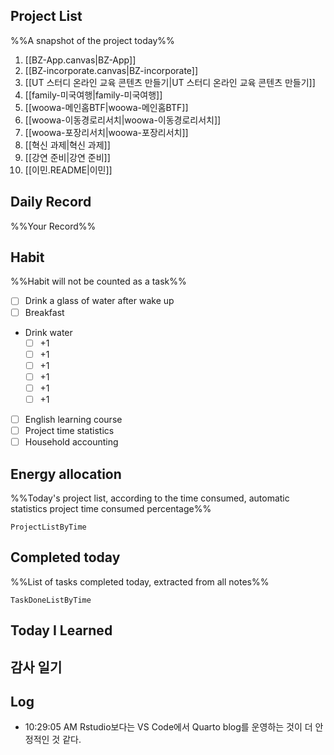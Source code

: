 ## Project List
%%A snapshot of the project today%%
1. [[BZ-App.canvas|BZ-App]]
2. [[BZ-incorporate.canvas|BZ-incorporate]]
3. [[UT 스터디 온라인 교육 콘텐츠 만들기|UT 스터디 온라인 교육 콘텐츠 만들기]]
4. [[family-미국여행|family-미국여행]]
5. [[woowa-메인홈BTF|woowa-메인홈BTF]]
6. [[woowa-이동경로리서치|woowa-이동경로리서치]]
7. [[woowa-포장리서치|woowa-포장리서치]]
8. [[혁신 과제|혁신 과제]]
9. [[강연 준비|강연 준비]]
10. [[이민.README|이민]]

## Daily Record
%%Your Record%%


## Habit
%%Habit will not be counted as a task%%
- [ ] Drink a glass of water after wake up
- [ ] Breakfast
- Drink water
	- [ ] +1
	- [ ] +1
	- [ ] +1
	- [ ] +1
	- [ ] +1
	- [ ] +1
- [ ] English learning course
- [ ] Project time statistics
- [ ] Household accounting

## Energy allocation
%%Today's project list, according to the time consumed, automatic statistics project time consumed percentage%%
```LifeOS
ProjectListByTime
```

## Completed today
%%List of tasks completed today, extracted from all notes%%
```LifeOS
TaskDoneListByTime
```


## Today I Learned


## 감사 일기



## Log
- 10:29:05 AM Rstudio보다는 VS Code에서 Quarto blog를 운영하는 것이 더 안정적인 것 같다.